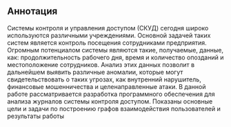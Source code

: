 ## Аннотация
Системы контроля и управления доступом (СКУД) сегодня широко используются различными учреждениями. Основной задачей таких систем является контроль посещения сотрудниками предприятия. Огромным потенциалом системы являются такие, получаемые, данные, как: продолжительность рабочего дня, время и количество опозданий и местоположение сотрудников. Анализ этих данных позволит в дальнейшем выявить различные аномалии, которые могут свидетельствовать о таких угрозах, как внутренний нарушитель, финансовые мошенничества и целенаправленные атаки. В данной работе рассматривается разработка программного обеспечения для анализа журналов системы контроля доступом. Показаны основные цели и задачи по построению графов взаимодействия пользователей и результаты работы